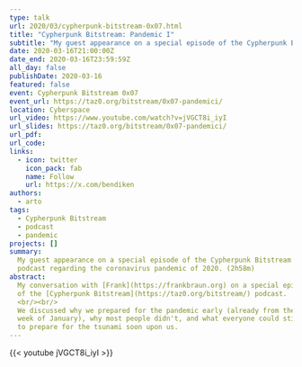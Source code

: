 ```yaml
---
type: talk
url: 2020/03/cypherpunk-bitstream-0x07.html
title: "Cypherpunk Bitstream: Pandemic I"
subtitle: "My guest appearance on a special episode of the Cypherpunk Bitstream podcast on March 16, 2020."
date: 2020-03-16T21:00:00Z
date_end: 2020-03-16T23:59:59Z
all_day: false
publishDate: 2020-03-16
featured: false
event: Cypherpunk Bitstream 0x07
event_url: https://taz0.org/bitstream/0x07-pandemici/
location: Cyberspace
url_video: https://www.youtube.com/watch?v=jVGCT8i_iyI
url_slides: https://taz0.org/bitstream/0x07-pandemici/
url_pdf:
url_code:
links:
  - icon: twitter
    icon_pack: fab
    name: Follow
    url: https://x.com/bendiken
authors:
  - arto
tags:
  - Cypherpunk Bitstream
  - podcast
  - pandemic
projects: []
summary:
  My guest appearance on a special episode of the Cypherpunk Bitstream
  podcast regarding the coronavirus pandemic of 2020. (2h58m)
abstract:
  My conversation with [Frank](https://frankbraun.org) on a special episode
  of the [Cypherpunk Bitstream](https://taz0.org/bitstream/) podcast.
  <br/><br/>
  We discussed why we prepared for the pandemic early (already from the last
  week of January), why most people didn't, and what everyone could still do
  to prepare for the tsunami soon upon us.
---
```


{{< youtube jVGCT8i_iyI >}}
